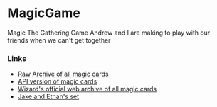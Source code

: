 # MagicGame
 Magic The Gathering Game Andrew and I are making to play with our friends when we can't get together
### Links
- [Raw Archive of all magic cards](https://mtgjson.com/)
- [API version of magic cards](https://magicthegathering.io/)
- [Wizard's official web archive of all magic cards](https://magic.wizards.com/en/products/card-set-archive)
- [Jake and Ethan's set](https://docs.google.com/spreadsheets/d/118sicM5PYTXLa5y1rf0zqNot6lzN8Z6GNrXcFqIKWg8/edit?usp=sharing)
